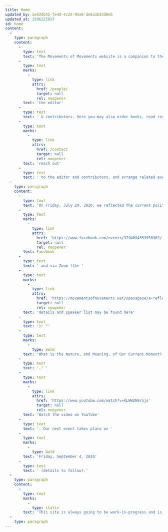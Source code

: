 ```yaml
---
title: Home
updated_by: aa42db52-fe4d-4c2d-95a6-de6a3b43d0eb
updated_at: 1596225857
id: home
content:
  -
    type: paragraph
    content:
      -
        type: text
        text: 'The Movements of Movements website is a companion to the book series featuring updates from '
      -
        type: text
        marks:
          -
            type: link
            attrs:
              href: /people/
              target: null
              rel: noopener
        text: 'the editor'
      -
        type: text
        text: ' & contributors. Here you may also order books, read reviews, learn about related events, '
      -
        type: text
        marks:
          -
            type: link
            attrs:
              href: /contact
              target: null
              rel: noopener
        text: 'reach out'
      -
        type: text
        text: ' to the editor and contributors, and arrange related events.  '
  -
    type: paragraph
    content:
      -
        type: text
        text: 'On Friday, July 24, 2020, we reflected the current political moment live on '
      -
        type: text
        marks:
          -
            type: link
            attrs:
              href: 'https://www.facebook.com/events/3794094553950362/'
              target: null
              rel: noopener
        text: Facebook
      -
        type: text
        text: ' and via Zoom (the '
      -
        type: text
        marks:
          -
            type: link
            attrs:
              href: 'https://movementsofmovements.net/openspace/a-reflection-on-the-current-moment'
              target: null
              rel: noopener
        text: 'details and speaker list may be found here'
      -
        type: text
        text: '): "'
      -
        type: text
        marks:
          -
            type: bold
        text: 'What is the Nature, and Meaning, of Our Current Moment? A Movements of Movements Conversation'
      -
        type: text
        text: '." '
      -
        type: text
        marks:
          -
            type: link
            attrs:
              href: 'https://www.youtube.com/watch?v=KLWW2N9rSjs'
              target: null
              rel: noopener
        text: 'Watch the video on YouTube'
      -
        type: text
        text: '. Our next event takes place on '
      -
        type: text
        marks:
          -
            type: bold
        text: 'Friday, September 4, 2020'
      -
        type: text
        text: ' (details to follow).'
  -
    type: paragraph
    content:
      -
        type: text
        marks:
          -
            type: italic
        text: 'This site is always going to be work-in-progress and is still under construction. '
  -
    type: paragraph
---
```

